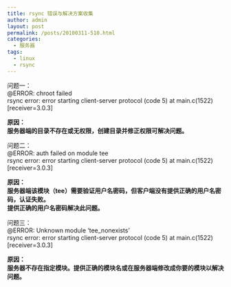 ```yaml
---
title: rsync 错误与解决方案收集
author: admin
layout: post
permalink: /posts/20100311-510.html
categories:
  - 服务器
tags:
  - linux
  - rsync
---
```

问题一：  
@ERROR: chroot failed  
rsync error: error starting client-server protocol (code 5) at main.c(1522) [receiver=3.0.3]

**原因：  
服务器端的目录不存在或无权限，创建目录并修正权限可解决问题。**

问题二：  
@ERROR: auth failed on module tee  
rsync error: error starting client-server protocol (code 5) at main.c(1522) [receiver=3.0.3]

**原因：  
服务器端该模块（tee）需要验证用户名密码，但客户端没有提供正确的用户名密码，认证失败。  
提供正确的用户名密码解决此问题。**

问题三：  
@ERROR: Unknown module &#8216;tee_nonexists&#8217;  
rsync error: error starting client-server protocol (code 5) at main.c(1522) [receiver=3.0.3]

**原因：  
服务器不存在指定模块。提供正确的模块名或在服务器端修改成你要的模块以解决问题。**